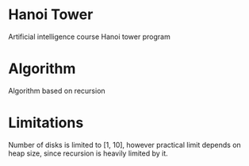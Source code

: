 # Hanoi Tower
Artificial intelligence course Hanoi tower program

# Algorithm
Algorithm based on recursion

# Limitations
Number of disks is limited to [1, 10], however practical limit depends on heap size, since recursion is heavily limited by it.
